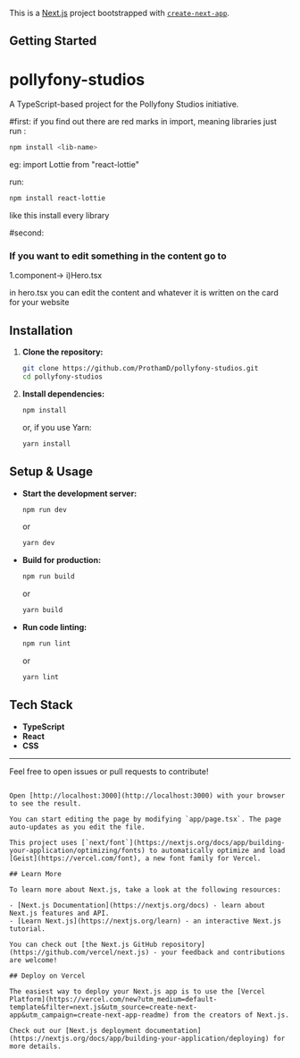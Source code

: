 This is a [Next.js](https://nextjs.org) project bootstrapped with [`create-next-app`](https://nextjs.org/docs/app/api-reference/cli/create-next-app).

## Getting Started

# pollyfony-studios

A TypeScript-based project for the Pollyfony Studios initiative.


#first:
if you find out there are red marks in import, meaning libraries just run :
   ```bash
   npm install <lib-name>
   ```
eg:
import Lottie from "react-lottie"

run:
   ```bash
   npm install react-lottie
   ```
like this install every library 

#second:

### If you want to edit something in the content go to 
1.component->
   i)Hero.tsx

in hero.tsx you can edit the content and whatever it is written on the card for your website


## Installation



1. **Clone the repository:**
   ```bash
   git clone https://github.com/ProthamD/pollyfony-studios.git
   cd pollyfony-studios
   ```

2. **Install dependencies:**
   ```bash
   npm install
   ```
   or, if you use Yarn:
   ```bash
   yarn install
   ```

## Setup & Usage

- **Start the development server:**
  ```bash
  npm run dev
  ```
  or
  ```bash
  yarn dev
  ```

- **Build for production:**
  ```bash
  npm run build
  ```
  or
  ```bash
  yarn build
  ```

- **Run code linting:**
  ```bash
  npm run lint
  ```
  or
  ```bash
  yarn lint
  ```

## Tech Stack

- **TypeScript**
- **React**
- **CSS**

---

Feel free to open issues or pull requests to contribute!


```

Open [http://localhost:3000](http://localhost:3000) with your browser to see the result.

You can start editing the page by modifying `app/page.tsx`. The page auto-updates as you edit the file.

This project uses [`next/font`](https://nextjs.org/docs/app/building-your-application/optimizing/fonts) to automatically optimize and load [Geist](https://vercel.com/font), a new font family for Vercel.

## Learn More

To learn more about Next.js, take a look at the following resources:

- [Next.js Documentation](https://nextjs.org/docs) - learn about Next.js features and API.
- [Learn Next.js](https://nextjs.org/learn) - an interactive Next.js tutorial.

You can check out [the Next.js GitHub repository](https://github.com/vercel/next.js) - your feedback and contributions are welcome!

## Deploy on Vercel

The easiest way to deploy your Next.js app is to use the [Vercel Platform](https://vercel.com/new?utm_medium=default-template&filter=next.js&utm_source=create-next-app&utm_campaign=create-next-app-readme) from the creators of Next.js.

Check out our [Next.js deployment documentation](https://nextjs.org/docs/app/building-your-application/deploying) for more details.
